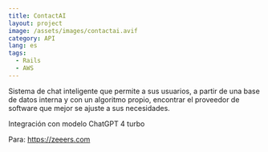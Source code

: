 ```yaml
---
title: ContactAI
layout: project
image: /assets/images/contactai.avif
category: API
lang: es
tags:
  - Rails
  - AWS
---
```

Sistema de chat inteligente que permite a sus usuarios, a partir de una base de datos interna y con un algoritmo propio, encontrar el proveedor de software que mejor se ajuste a sus necesidades.

Integración con modelo ChatGPT 4 turbo

Para: <https://zeeers.com>

